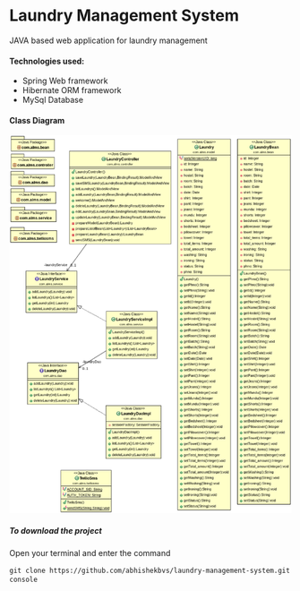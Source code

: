 # Laundry Management System
JAVA based web application for laundry management
#### Technologies used:
* Spring Web framework
* Hibernate ORM framework
* MySql Database
#### Class Diagram
![Class Diagram](https://raw.githubusercontent.com/abhishekbvs/laundry-management-system/master/Diagram.png)
##### To download the project
Open your terminal and enter the command
```console
git clone https://github.com/abhishekbvs/laundry-management-system.git
console
